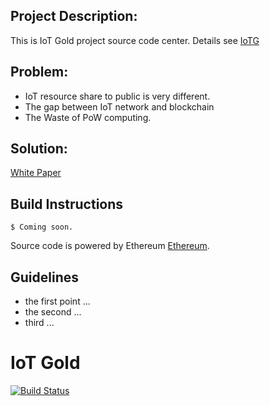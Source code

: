 ## Project Description:

This is IoT Gold project source code center.
Details see [IoTG](http://iotg.io/)

## Problem:

* IoT resource share to public is very different.
* The gap between IoT network and blockchain
* The Waste of PoW computing.

## Solution:

[White Paper](http://iotg.io/comingsoon.pdf)

## Build Instructions

```
$ Coming soon.
```
Source code is powered by Ethereum [Ethereum](https://github.com/ethereum/).

## Guidelines

* the first point ...
* the second ...
* third ...

# IoT Gold

[![Build Status](https://travis-ci.org/iotg/iotgprj.svg?branch=master)](https://travis-ci.org/iotg/iotgprj)

